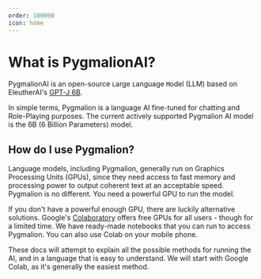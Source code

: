 ```yaml
---
order: 100000
icon: home
---
```

# What is PygmalionAI?

PygmalionAI is an open-source `L`arge `L`anguage `M`odel (LLM) based on EleutherAI's [GPT-J 6B](https://huggingface.co/EleutherAI/gpt-j-6b). 

In simple terms, Pygmalion is a language AI fine-tuned for chatting and Role-Playing purposes. The current actively supported Pygmalion AI model is the 6B (6 Billion Parameters) model. 

## How do I use Pygmalion?

Language models, including Pygmalion, generally run on Graphics Processing Units (GPUs), since they need access to fast memory and processing power to output coherent text at an acceptable speed. Pygmalion is no different. You need a powerful GPU to run the model. 

If you don't have a powerful enough GPU, there are luckily alternative solutions. Google's [Colaboratory](https://colab.research.google.com) offers free GPUs for all users - though for a limited time. We have ready-made notebooks that you can run to access Pygmalion. You can also use Colab on your mobile phone.

These docs will attempt to explain all the possible methods for running the AI, and in a language that is easy to understand. We will start with Google Colab, as it's generally the easiest method.